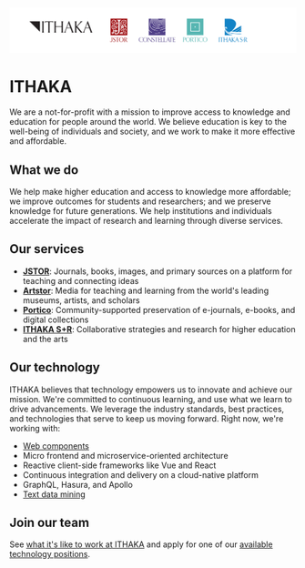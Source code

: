 <div align="center">
    <a href="https://www.ithaka.org">
        <img width="750" alt="ITHAKA, Artstor, ITHAKA S+R, JSTOR, and Portico logos" src="./ITHAKA.png" />
    </a>
</div>

# ITHAKA

We are a not-for-profit with a mission to improve access to knowledge and education for people around the world. We believe education is key to the well-being of individuals and society, and we work to make it more effective and affordable.

## What we do

We help make higher education and access to knowledge more affordable; we improve outcomes for students and researchers; and we preserve knowledge for future generations. We help institutions and individuals accelerate the impact of research and learning through diverse services.

## Our services

- [**JSTOR**](https://about.jstor.org): Journals, books, images, and primary sources on a platform for teaching and connecting ideas
- [**Artstor**](https://www.artstor.org): Media for teaching and learning from the world's leading museums, artists, and scholars
- [**Portico**](https://www.portico.org): Community-supported preservation of e-journals, e-books, and digital collections
- [**ITHAKA S+R**](https://sr.ithaka.org): Collaborative strategies and research for higher education and the arts

## Our technology

ITHAKA believes that technology empowers us to innovate and achieve our mission. We're committed to continuous learning, and use what we learn to drive advancements. We leverage the industry standards, best practices, and technologies that serve to keep us moving forward. Right now, we're working with:

* [Web components](https://pharos.jstor.org/storybook/)
* Micro frontend and microservice-oriented architecture
* Reactive client-side frameworks like Vue and React
* Continuous integration and delivery on a cloud-native platform
* GraphQL, Hasura, and Apollo
* [Text data mining](https://constellate.org/)

## Join our team

See [what it's like to work at ITHAKA](https://www.ithaka.org/working-here/) and apply for one of our [available technology positions](https://recruiting.ultipro.com/ITH1000ITHAK/JobBoard/5fe90ad4-9e26-490b-9c45-6c9669d4dcd0/?q=&o=postedDateDesc&f5=YkD86gpIZ0eDSH64V4KasA).
